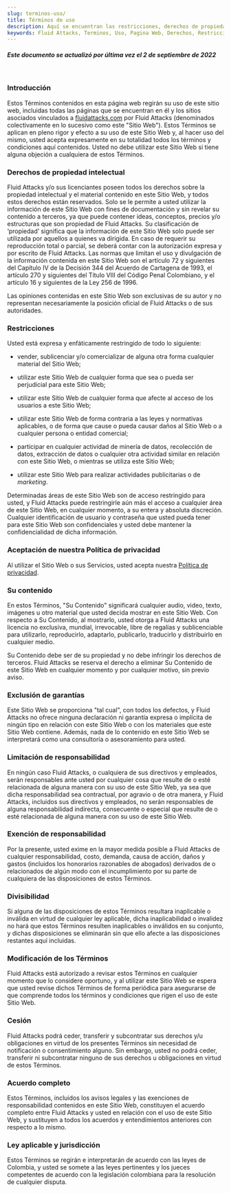 ```yaml
---
slug: terminos-uso/
title: Términos de uso
description: Aquí se encuentran las restricciones, derechos de propiedad intelectual, limitaciones, acuerdos y todo lo relacionado con los Términos de uso del contenido del sitio web de Fluid Attacks.
keywords: Fluid Attacks, Terminos, Uso, Pagina Web, Derechos, Restricciones, Terminos De Uso, Hacking Etico, Pentesting
---
```


#### *Este documento se actualizó por última vez el 2 de septiembre de 2022*

&nbsp;
&nbsp;

### Introducción

Estos Términos contenidos en esta página web
regirán su uso de este sitio web,
incluidas todas las páginas que se encuentran en él
y los sitios asociados vinculados a
[fluidattacks.com](../)
por Fluid Attacks
(denominados colectivamente en lo sucesivo como este "Sitio Web").
Estos Términos se aplican en pleno rigor y
efecto a su uso de este Sitio Web y, al hacer uso del mismo,
usted acepta expresamente en su totalidad
todos los términos y condiciones aquí contenidos.
Usted no debe utilizar este Sitio Web si tiene
alguna objeción a cualquiera de estos Términos.

### Derechos de propiedad intelectual

Fluid Attacks y/o sus licenciantes poseen todos los derechos
sobre la propiedad intelectual y el material contenido en este Sitio Web,
y todos estos derechos están reservados.
Solo se le permite a usted utilizar la información
de este Sitio Web con fines de documentación
y sin revelar su contenido a terceros, ya que puede contener ideas,
conceptos, precios y/o estructuras que son propiedad de Fluid Attacks.
Su clasificación de ‘propiedad’ significa que la información
de este Sitio Web solo puede ser utilizada
por aquellos a quienes va dirigida.
En caso de requerir su reproducción total o parcial,
se deberá contar con la autorización expresa
y por escrito de Fluid Attacks.
Las normas que limitan el uso y divulgación de la información
contenida en este Sitio Web son el artículo 72
y siguientes del Capítulo IV de la Decisión 344
del Acuerdo de Cartagena de 1993, el artículo 270 y
siguientes del Título VIII del Código Penal Colombiano,
y el artículo 16 y siguientes de la Ley 256 de 1996.

Las opiniones contenidas en este Sitio Web son exclusivas de su autor
y no representan necesariamente la posición oficial
de Fluid Attacks o de sus autoridades.

### Restricciones

Usted está expresa y enfáticamente restringido de todo lo siguiente:

- vender, sublicenciar y/o comercializar de alguna otra forma
  cualquier material del Sitio Web;

- utilizar este Sitio Web de cualquier forma que sea o pueda ser perjudicial
  para este Sitio Web;

- utilizar este Sitio Web de cualquier forma que afecte al acceso
  de los usuarios a este Sitio Web;

- utilizar este Sitio Web de forma contraria a las leyes y
  normativas aplicables, o de forma que cause o pueda causar daños
  al Sitio Web o a cualquier persona o entidad comercial;

- participar en cualquier actividad de minería de datos, recolección de datos,
  extracción de datos o cualquier otra actividad similar en relación
  con este Sitio Web, o mientras se utiliza este Sitio Web;

- utilizar este Sitio Web para realizar actividades publicitarias
  o de *marketing*.

Determinadas áreas de este Sitio Web son de acceso restringido
para usted, y Fluid Attacks
puede restringirle aún más el acceso
a cualquier área de este Sitio Web,
en cualquier momento, a su entera y absoluta discreción.
Cualquier identificación de usuario y contraseña
que usted pueda tener para este Sitio Web son confidenciales
y usted debe mantener la confidencialidad de dicha información.

### Aceptación de nuestra Política de privacidad

Al utilizar el Sitio Web o sus Servicios,
usted acepta nuestra
[Política de privacidad](../privacidad/).

### Su contenido

En estos Términos, "Su Contenido" significará cualquier audio,
video, texto, imágenes u otro material que usted decida mostrar
en este Sitio Web.
Con respecto a Su Contenido, al mostrarlo,
usted otorga a Fluid Attacks
una licencia no exclusiva, mundial, irrevocable,
libre de regalías y sublicenciable para utilizarlo,
reproducirlo, adaptarlo, publicarlo, traducirlo
y distribuirlo en cualquier medio.

Su Contenido debe ser de su propiedad y no debe infringir
los derechos de terceros.
Fluid Attacks se reserva el derecho
a eliminar Su Contenido de este Sitio Web en cualquier momento
y por cualquier motivo, sin previo aviso.

### Exclusión de garantías

Este Sitio Web se proporciona "tal cual",
con todos los defectos, y Fluid Attacks
no ofrece ninguna declaración ni garantía expresa
o implícita de ningún tipo en relación con este Sitio Web o
con los materiales que este Sitio Web contiene.
Además, nada de lo contenido en este Sitio Web se interpretará
como una consultoría o asesoramiento para usted.

### Limitación de responsabilidad

En ningún caso Fluid Attacks,
o cualquiera de sus directivos y empleados,
serán responsables ante usted por cualquier cosa que resulte de
o esté relacionada de alguna manera con su uso de este Sitio Web,
ya sea que dicha responsabilidad sea contractual,
por agravio o de otra manera, y Fluid Attacks,
incluidos sus directivos y empleados,
no serán responsables de alguna responsabilidad indirecta,
consecuente o especial que resulte de o esté relacionada
de alguna manera con su uso de este Sitio Web.

### Exención de responsabilidad

Por la presente, usted exime en la mayor medida posible a Fluid Attacks
de cualquier responsabilidad, costo, demanda, causa de acción,
daños y gastos
(incluidos los honorarios razonables de abogados)
derivados de o relacionados de algún modo con el incumplimiento
por su parte de cualquiera de las disposiciones de estos Términos.

### Divisibilidad

Si alguna de las disposiciones de estos Términos resultara inaplicable
o inválida en virtud de cualquier ley aplicable,
dicha inaplicabilidad o invalidez no hará que estos
Términos resulten inaplicables o inválidos en su conjunto,
y dichas disposiciones se eliminarán
sin que ello afecte a las disposiciones restantes aquí incluidas.

### Modificación de los Términos

Fluid Attacks
está autorizado a revisar estos Términos en cualquier
momento que lo considere oportuno,
y al utilizar este Sitio Web se espera
que usted revise dichos Términos
de forma periódica para asegurarse
de que comprende todos los términos y condiciones
que rigen el uso de este Sitio Web.

### Cesión

Fluid Attacks podrá ceder,
transferir y subcontratar sus derechos
y/u obligaciones en virtud de los presentes
Términos sin necesidad de
notificación o consentimiento alguno.
Sin embargo, usted no podrá ceder,
transferir ni subcontratar ninguno de sus derechos u obligaciones
en virtud de estos Términos.

### Acuerdo completo

Estos Términos, incluidos los avisos legales y las exenciones
de responsabilidad contenidos en este Sitio Web,
constituyen el acuerdo completo entre Fluid Attacks
y usted en relación con el uso de este Sitio Web,
y sustituyen a todos los acuerdos
y entendimientos anteriores con respecto a lo mismo.

### Ley aplicable y jurisdicción

Estos Términos se regirán e interpretarán
de acuerdo con las leyes de Colombia,
y usted se somete a las leyes pertinentes y
los jueces competentes de acuerdo con la legislación colombiana
para la resolución de cualquier disputa.
